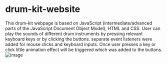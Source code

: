 # drum-kit-website

This drum-kit webpage is based on JavaScript (intermediate/advanced parts of the JavaScript Document Object Model), HTML and CSS.
User can play the sounds of different drum instruments by pressing relevant keyboard keys or by clicking the buttons.
separate event listeners were added for mouse clicks and keyboard inputs.
Once user presses a key or click little animation effect will be triggered which was added to the buttons.
![image](https://user-images.githubusercontent.com/44170368/196544977-c42ef5e8-bef8-427a-83c4-ecd0d14981f1.png)
